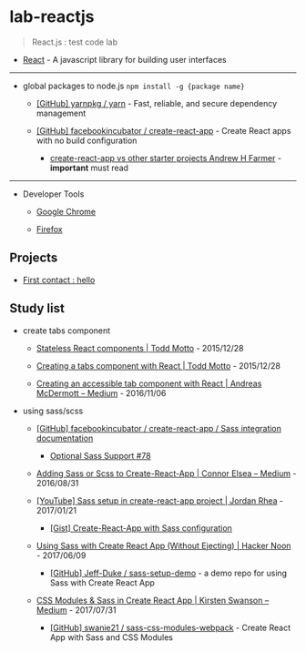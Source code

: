 # lab-reactjs

> React.js : test code lab

* [React](https://reactjs.org/) - A javascript library for building user interfaces

---

* global packages to node.js `npm install -g {package name}`

  * [[GitHub] yarnpkg / yarn](https://github.com/yarnpkg/yarn) - Fast, reliable, and secure dependency management

  * [[GitHub] facebookincubator / create-react-app](https://github.com/facebookincubator/create-react-app) - Create React apps with no build configuration

    * [create-react-app vs other starter projects Andrew H Farmer](https://www.andrewhfarmer.com/create-react-app/) -  **important** must read

---

* Developer Tools

  * [Google Chrome](https://chrome.google.com/webstore/detail/react-developer-tools/fmkadmapgofadopljbjfkapdkoienihi?hl=en)

  * [Firefox](https://addons.mozilla.org/en-US/firefox/addon/react-devtools/)

## Projects

* [First contact : hello](projects/first-contact_hello)


## Study list

* create tabs component

  * [Stateless React components | Todd Motto](https://toddmotto.com/stateless-react-components/) - 2015/12/28

  * [Creating a tabs component with React | Todd Motto](https://toddmotto.com/creating-a-tabs-component-with-react/) - 2015/12/28

  * [Creating an accessible tab component with React | Andreas McDermott – Medium](https://medium.com/@andreasmcd/creating-an-accessible-tab-component-with-react-24ed30fde86a) - 2016/11/06


* using sass/scss

  * [[GitHub] facebookincubator / create-react-app / Sass integration documentation](https://github.com/facebookincubator/create-react-app/blob/master/packages/react-scripts/template/README.md#adding-a-css-preprocessor-sass-less-etc)

    * [Optional Sass Support #78](https://github.com/facebookincubator/create-react-app/issues/78)

  * [Adding Sass or Scss to Create-React-App | Connor Elsea – Medium](https://medium.com/@Connorelsea/using-sass-with-create-react-app-7125d6913760) - 2016/08/31

  * [[YouTube] Sass setup in create-react-app project | Jordan Rhea](https://www.youtube.com/watch?v=tWp0oxbzZ3s) - 2017/01/21

    * [[Gist] Create-React-App with Sass configuration](https://gist.github.com/rheajt/2f2f070291e39e86cf44705aa74e412e)

  * [Using Sass with Create React App (Without Ejecting) | Hacker Noon](https://hackernoon.com/using-sass-with-create-react-app-without-ejecting-b5f4f827ed9e) - 2017/06/09

    * [[GitHub] Jeff-Duke / sass-setup-demo](https://github.com/Jeff-Duke/sass-setup-demo) - a demo repo for using Sass with Create React App

  * [CSS Modules & Sass in Create React App | Kirsten Swanson – Medium](https://medium.com/@kswanie21/css-modules-sass-in-create-react-app-37c3152de9) - 2017/07/31

    * [[GitHub] swanie21 / sass-css-modules-webpack](https://github.com/swanie21/sass-css-modules-webpack) - Create React App with Sass and CSS Modules